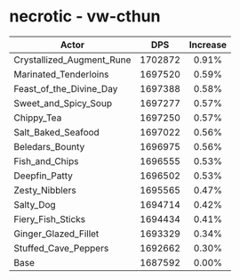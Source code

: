 # necrotic - vw-cthun
| Actor | DPS | Increase |
|---|:---:|:---:|
|Crystallized_Augment_Rune|1702872|0.91%|
|Marinated_Tenderloins|1697520|0.59%|
|Feast_of_the_Divine_Day|1697388|0.58%|
|Sweet_and_Spicy_Soup|1697277|0.57%|
|Chippy_Tea|1697250|0.57%|
|Salt_Baked_Seafood|1697022|0.56%|
|Beledars_Bounty|1696975|0.56%|
|Fish_and_Chips|1696555|0.53%|
|Deepfin_Patty|1696502|0.53%|
|Zesty_Nibblers|1695565|0.47%|
|Salty_Dog|1694714|0.42%|
|Fiery_Fish_Sticks|1694434|0.41%|
|Ginger_Glazed_Fillet|1693329|0.34%|
|Stuffed_Cave_Peppers|1692662|0.30%|
|Base|1687592|0.00%|
